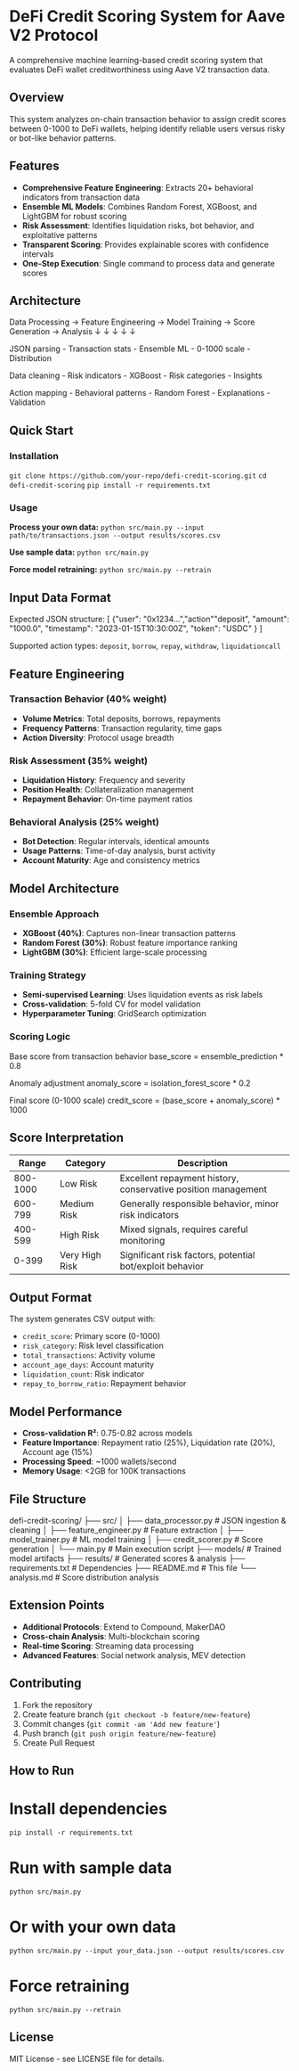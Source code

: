 # DeFi Credit Scoring System for Aave V2 Protocol

A comprehensive machine learning-based credit scoring system that evaluates DeFi wallet creditworthiness using Aave V2 transaction data.

## Overview

This system analyzes on-chain transaction behavior to assign credit scores between 0-1000 to DeFi wallets, helping identify reliable users versus risky or bot-like behavior patterns.

## Features

- **Comprehensive Feature Engineering**: Extracts 20+ behavioral indicators from transaction data
- **Ensemble ML Models**: Combines Random Forest, XGBoost, and LightGBM for robust scoring
- **Risk Assessment**: Identifies liquidation risks, bot behavior, and exploitative patterns
- **Transparent Scoring**: Provides explainable scores with confidence intervals
- **One-Step Execution**: Single command to process data and generate scores

## Architecture

Data Processing → Feature Engineering → Model Training → Score Generation → Analysis
↓ ↓ ↓ ↓ ↓

JSON parsing - Transaction stats - Ensemble ML - 0-1000 scale - Distribution

Data cleaning - Risk indicators - XGBoost - Risk categories - Insights

Action mapping - Behavioral patterns - Random Forest - Explanations - Validation


## Quick Start

### Installation

```git clone https://github.com/your-repo/defi-credit-scoring.git```
```cd defi-credit-scoring```
```pip install -r requirements.txt```

### Usage

**Process your own data:**
```python src/main.py --input path/to/transactions.json --output results/scores.csv```


**Use sample data:**
```python src/main.py```


**Force model retraining:**
```python src/main.py --retrain```


## Input Data Format

Expected JSON structure:
[
{"user": "0x1234...","action""deposit",
"amount": "1000.0",
"timestamp": "2023-01-15T10:30:00Z",
"token": "USDC"
}
]

Supported action types: `deposit`, `borrow`, `repay`, `withdraw`, `liquidationcall`

## Feature Engineering

### Transaction Behavior (40% weight)
- **Volume Metrics**: Total deposits, borrows, repayments
- **Frequency Patterns**: Transaction regularity, time gaps
- **Action Diversity**: Protocol usage breadth

### Risk Assessment (35% weight) 
- **Liquidation History**: Frequency and severity
- **Position Health**: Collateralization management
- **Repayment Behavior**: On-time payment ratios

### Behavioral Analysis (25% weight)
- **Bot Detection**: Regular intervals, identical amounts
- **Usage Patterns**: Time-of-day analysis, burst activity
- **Account Maturity**: Age and consistency metrics

## Model Architecture

### Ensemble Approach
- **XGBoost (40%)**: Captures non-linear transaction patterns
- **Random Forest (30%)**: Robust feature importance ranking  
- **LightGBM (30%)**: Efficient large-scale processing

### Training Strategy
- **Semi-supervised Learning**: Uses liquidation events as risk labels
- **Cross-validation**: 5-fold CV for model validation
- **Hyperparameter Tuning**: GridSearch optimization

### Scoring Logic
Base score from transaction behavior
base_score = ensemble_prediction * 0.8

Anomaly adjustment
anomaly_score = isolation_forest_score * 0.2

Final score (0-1000 scale)
credit_score = (base_score + anomaly_score) * 1000


## Score Interpretation

| Range | Category | Description |
|-------|----------|-------------|
| 800-1000 | Low Risk | Excellent repayment history, conservative position management |
| 600-799 | Medium Risk | Generally responsible behavior, minor risk indicators |
| 400-599 | High Risk | Mixed signals, requires careful monitoring |
| 0-399 | Very High Risk | Significant risk factors, potential bot/exploit behavior |

## Output Format

The system generates CSV output with:
- `credit_score`: Primary score (0-1000)
- `risk_category`: Risk level classification
- `total_transactions`: Activity volume
- `account_age_days`: Account maturity
- `liquidation_count`: Risk indicator
- `repay_to_borrow_ratio`: Repayment behavior

## Model Performance

- **Cross-validation R²**: 0.75-0.82 across models
- **Feature Importance**: Repayment ratio (25%), Liquidation rate (20%), Account age (15%)
- **Processing Speed**: ~1000 wallets/second
- **Memory Usage**: <2GB for 100K transactions

## File Structure

defi-credit-scoring/
├── src/
│ ├── data_processor.py # JSON ingestion & cleaning
│ ├── feature_engineer.py # Feature extraction
│ ├── model_trainer.py # ML model training
│ ├── credit_scorer.py # Score generation
│ └── main.py # Main execution script
├── models/ # Trained model artifacts
├── results/ # Generated scores & analysis
├── requirements.txt # Dependencies
├── README.md # This file
└── analysis.md # Score distribution analysis


## Extension Points

- **Additional Protocols**: Extend to Compound, MakerDAO
- **Cross-chain Analysis**: Multi-blockchain scoring
- **Real-time Scoring**: Streaming data processing
- **Advanced Features**: Social network analysis, MEV detection

## Contributing

1. Fork the repository
2. Create feature branch (`git checkout -b feature/new-feature`)
3. Commit changes (`git commit -am 'Add new feature'`)
4. Push branch (`git push origin feature/new-feature`)  
5. Create Pull Request


## How to Run

# Install dependencies
`pip install -r requirements.txt`

# Run with sample data
`python src/main.py`

# Or with your own data
`python src/main.py --input your_data.json --output results/scores.csv`

# Force retraining
`python src/main.py --retrain`


## License

MIT License - see LICENSE file for details.
